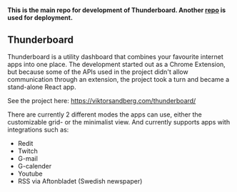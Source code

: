 #### This is the main repo for development of Thunderboard. Another [repo](https://github.com/Sandmountain/thunderboard) is used for deployment.

## Thunderboard
Thunderboard is a utility dashboard that combines your favourite internet apps into one place. The development started out as a Chrome Extension, but because some of the APIs used in the project didn't allow communication through an extension, the project took a turn and became a stand-alone React app. 

See the project here: https://viktorsandberg.com/thunderboard/

There are currently 2 different modes the apps can use, either the customizable grid- or the minimalist view. And currently supports apps with integrations such as:  
  - Redit
  - Twitch
  - G-mail
  - G-calender
  - Youtube
  - RSS via Aftonbladet (Swedish newspaper)

